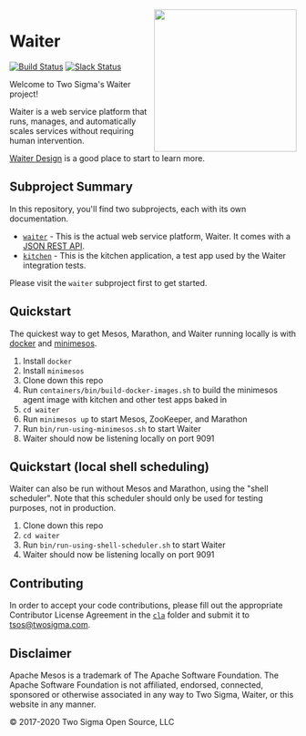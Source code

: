 <img src="./waiter.svg" align="right" width="250px" height="250px">

# Waiter

[![Build Status](https://travis-ci.org/twosigma/waiter.svg)](https://travis-ci.org/twosigma/waiter)
[![Slack Status](http://waiter-dev.herokuapp.com/badge.svg)](http://waiter-dev.herokuapp.com/)

Welcome to Two Sigma's Waiter project!

Waiter is a web service platform that runs, manages, and automatically scales services without requiring human intervention.

[Waiter Design](waiter/docs/waiter-design-docs.md) is a good place to start to learn more.

## Subproject Summary

In this repository, you'll find two subprojects, each with its own documentation.

* [`waiter`](waiter) - This is the actual web service platform, Waiter. It comes with a [JSON REST API](waiter/docs/rest-api.md).
* [`kitchen`](kitchen) - This is the kitchen application, a test app used by the Waiter integration tests.

Please visit the `waiter` subproject first to get started.

## Quickstart

The quickest way to get Mesos, Marathon, and Waiter running locally is with [docker](https://www.docker.com/) and [minimesos](https://minimesos.org/).

1. Install `docker`
1. Install `minimesos`
1. Clone down this repo
1. Run `containers/bin/build-docker-images.sh` to build the minimesos agent image with kitchen and other test apps baked in
1. `cd waiter`
1. Run `minimesos up` to start Mesos, ZooKeeper, and Marathon
1. Run `bin/run-using-minimesos.sh` to start Waiter
1. Waiter should now be listening locally on port 9091

## Quickstart (local shell scheduling)

Waiter can also be run without Mesos and Marathon, using the "shell scheduler". Note that this scheduler should only be used for testing purposes, not in production.

1. Clone down this repo
1. `cd waiter`
1. Run `bin/run-using-shell-scheduler.sh` to start Waiter
1. Waiter should now be listening locally on port 9091

## Contributing

In order to accept your code contributions, please fill out the appropriate Contributor License Agreement in the [`cla`](cla) folder and submit it to tsos@twosigma.com.

## Disclaimer

Apache Mesos is a trademark of The Apache Software Foundation. The Apache Software Foundation is not affiliated, endorsed, connected, sponsored or otherwise associated in any way to Two Sigma, Waiter, or this website in any manner.

© 2017-2020 Two Sigma Open Source, LLC
